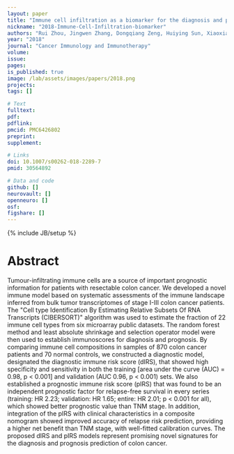 ```yaml
---
layout: paper
title: "Immune cell infiltration as a biomarker for the diagnosis and prognosis of stage I-III colon cancer​"
nickname: "2018-Immune-Cell-Infiltration-biomarker"
authors: "Rui Zhou, Jingwen Zhang, Dongqiang Zeng, Huiying Sun, Xiaoxiang Rong, Min Shi, Jianping Bin, Yulin Liao, Wangjun Liao​"
year: "2018"
journal: "Cancer Immunology and Immunotherapy"
volume: 
issue:
pages:
is_published: true
image: /lab/assets/images/papers/2018.png
projects:
tags: []

# Text
fulltext:
pdf:
pdflink:
pmcid: PMC6426802
preprint:
supplement:

# Links
doi: 10.1007/s00262-018-2289-7
pmid: 30564892

# Data and code
github: []
neurovault: []
openneuro: []
osf:
figshare: []
---
```

{% include JB/setup %}

# Abstract

Tumour-infiltrating immune cells are a source of important prognostic information for patients with resectable colon cancer. We developed a novel immune model based on systematic assessments of the immune landscape inferred from bulk tumor transcriptomes of stage I-III colon cancer patients. The "Cell type Identification By Estimating Relative Subsets Of RNA Transcripts (CIBERSORT)" algorithm was used to estimate the fraction of 22 immune cell types from six microarray public datasets. The random forest method and least absolute shrinkage and selection operator model were then used to establish immunoscores for diagnosis and prognosis. By comparing immune cell compositions in samples of 870 colon cancer patients and 70 normal controls, we constructed a diagnostic model, designated the diagnostic immune risk score (dIRS), that showed high specificity and sensitivity in both the training [area under the curve (AUC) = 0.98, p < 0.001] and validation (AUC 0.96, p < 0.001) sets. We also established a prognostic immune risk score (pIRS) that was found to be an independent prognostic factor for relapse-free survival in every series (training: HR 2.23; validation: HR 1.65; entire: HR 2.01; p < 0.001 for all), which showed better prognostic value than TNM stage. In addition, integration of the pIRS with clinical characteristics in a composite nomogram showed improved accuracy of relapse risk prediction, providing a higher net benefit than TNM stage, with well-fitted calibration curves. The proposed dIRS and pIRS models represent promising novel signatures for the diagnosis and prognosis prediction of colon cancer.
